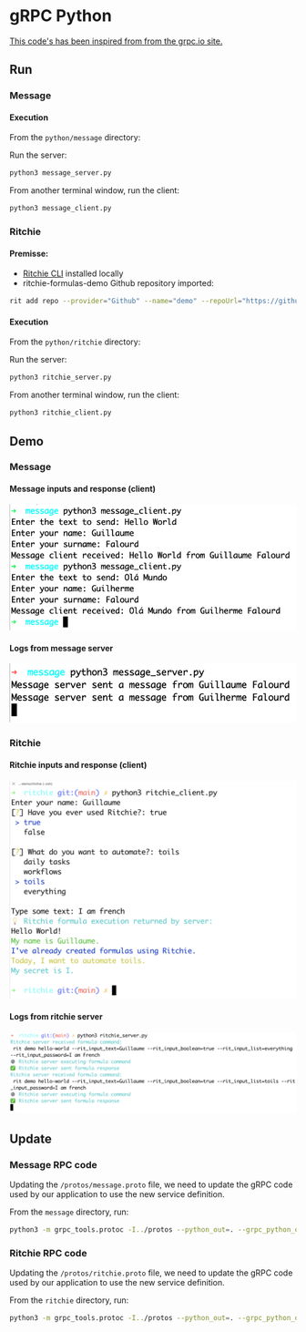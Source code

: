 # gRPC Python

[This code's has been inspired from from the grpc.io site.](https://grpc.io/docs/languages/python/quickstart)

## Run

### Message

#### Execution

From the `python/message` directory:

Run the server:

```bash
python3 message_server.py
```

From another terminal window, run the client:

```bash
python3 message_client.py
```

### Ritchie

#### Premisse: 

- [Ritchie CLI](https://docs.ritchiecli.io/getting-started/install-cli) installed locally
- ritchie-formulas-demo Github repository imported:

```bash
rit add repo --provider="Github" --name="demo" --repoUrl="https://github.com/ZupIT/ritchie-formulas-demo" --priority=1
```

#### Execution

From the `python/ritchie` directory:

Run the server:

```bash
python3 ritchie_server.py
```

From another terminal window, run the client:

```bash
python3 ritchie_client.py
```

## Demo

### Message

#### Message inputs and response (client)

![Client](/docs/img/message_client.png)

#### Logs from message server

![Server](/docs/img/message_server.png)

### Ritchie

#### Ritchie inputs and response (client)

![Client](/docs/img/ritchie_client.png)

#### Logs from ritchie server

![Server](/docs/img/ritchie_server.png)

## Update

### Message RPC code

Updating the `/protos/message.proto` file, we need to update the gRPC code used by our application to use the new service definition.

From the `message` directory, run:

```bash
python3 -m grpc_tools.protoc -I../protos --python_out=. --grpc_python_out=. ../protos/message.proto
```

### Ritchie RPC code

Updating the `/protos/ritchie.proto` file, we need to update the gRPC code used by our application to use the new service definition.

From the `ritchie` directory, run:

```bash
python3 -m grpc_tools.protoc -I../protos --python_out=. --grpc_python_out=. ../protos/ritchie.proto
```
